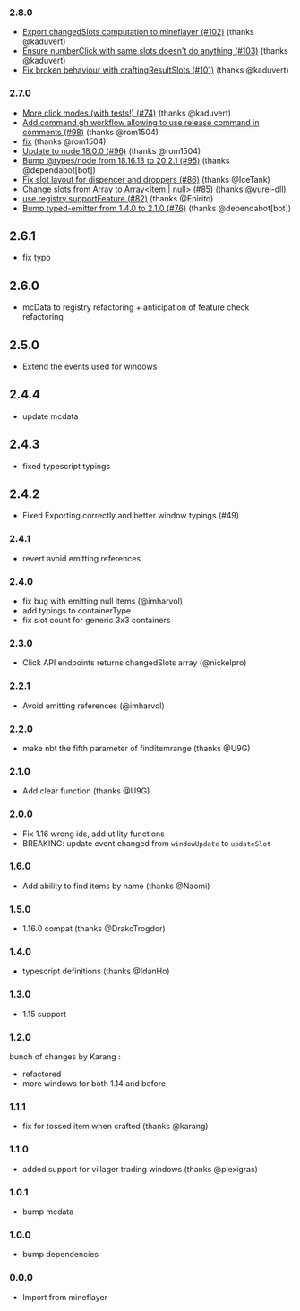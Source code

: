 ### 2.8.0
* [Export changedSlots computation to mineflayer (#102)](https://github.com/PrismarineJS/prismarine-windows/commit/98c3d66ae6aca733bb234d487686e2e534d1924d) (thanks @kaduvert)
* [Ensure numberClick with same slots doesn't do anything (#103)](https://github.com/PrismarineJS/prismarine-windows/commit/50e6bfbdb9c3bc26f06ea45760527b2da53eb1f3) (thanks @kaduvert)
* [Fix broken behaviour with craftingResultSlots (#101)](https://github.com/PrismarineJS/prismarine-windows/commit/51cc06e0f7dd39ddbb617962dfc1bb659fc172ce) (thanks @kaduvert)

### 2.7.0
* [More click modes (with tests!) (#74)](https://github.com/PrismarineJS/prismarine-windows/commit/9f19fb357b2a96e09060fa5c2393b9041cc869fe) (thanks @kaduvert)
* [Add command gh workflow allowing to use release command in comments (#98)](https://github.com/PrismarineJS/prismarine-windows/commit/6ddc90092d63f3838136d83e583d7c1d7ace3ae2) (thanks @rom1504)
* [fix](https://github.com/PrismarineJS/prismarine-windows/commit/8ab955e465ce9586bfba0286ef1340b86dc914e4) (thanks @rom1504)
* [Update to node 18.0.0 (#96)](https://github.com/PrismarineJS/prismarine-windows/commit/98912036737aa4c2e2f743b12bdb66eac5073889) (thanks @rom1504)
* [Bump @types/node from 18.16.13 to 20.2.1 (#95)](https://github.com/PrismarineJS/prismarine-windows/commit/cf7401e3caf1ff2a5f582338b3815eb1f80187b2) (thanks @dependabot[bot])
* [Fix slot layout for dispencer and droppers (#86)](https://github.com/PrismarineJS/prismarine-windows/commit/b42576a0e3eac7b42c843fa96c80191218efe97a) (thanks @IceTank)
* [Change slots from Array<Item> to Array<Item | null> (#85)](https://github.com/PrismarineJS/prismarine-windows/commit/652cd992b27254dcc7173e93ec8a112fd56cb459) (thanks @yurei-dll)
* [use registry.supportFeature (#82)](https://github.com/PrismarineJS/prismarine-windows/commit/3d4514ab56274cfe1fc5d578e3e101d6e41391f7) (thanks @Epirito)
* [Bump typed-emitter from 1.4.0 to 2.1.0 (#76)](https://github.com/PrismarineJS/prismarine-windows/commit/86e6aa0727c7e6a4ffa0602bf1aba7fd9d70f71f) (thanks @dependabot[bot])

## 2.6.1

* fix typo

## 2.6.0

* mcData to registry refactoring + anticipation of feature check refactoring

## 2.5.0

* Extend the events used for  windows

## 2.4.4
* update mcdata

## 2.4.3
* fixed typescript typings

## 2.4.2
* Fixed Exporting correctly and better window typings (#49)

### 2.4.1
* revert avoid emitting references

### 2.4.0

* fix bug with emitting null items (@imharvol)
* add typings to containerType
* fix slot count for generic 3x3 containers

### 2.3.0

* Click API endpoints returns changedSlots array (@nickelpro)

### 2.2.1

* Avoid emitting references (@imharvol)

### 2.2.0

* make nbt the fifth parameter of finditemrange (thanks @U9G)

### 2.1.0

* Add clear function (thanks @U9G)

### 2.0.0

* Fix 1.16 wrong ids, add utility functions
* BREAKING: update event changed from `windowUpdate` to `updateSlot`

### 1.6.0

* Add ability to find items by name (thanks @Naomi)

### 1.5.0

* 1.16.0 compat (thanks @DrakoTrogdor)

### 1.4.0

* typescript definitions (thanks @IdanHo)

### 1.3.0

* 1.15 support

### 1.2.0

bunch of changes by Karang :
* refactored
* more windows for both 1.14 and before

### 1.1.1

* fix for tossed item when crafted (thanks @karang)

### 1.1.0

* added support for villager trading windows (thanks @plexigras)

### 1.0.1

* bump mcdata

### 1.0.0

* bump dependencies

### 0.0.0

* Import from mineflayer
